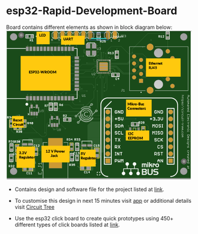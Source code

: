 # esp32-Rapid-Development-Board
Board contains different elements as shown in block diagram below: 
![Screenshot](Block%20diagram.png)

* Contains design and software file for the project listed at [link](https://circuit-tree.com/esp32-gateway-board/). 

* To customise this design in next 15 minutes visit [app](https://app.circuit-tree.com) or additional details visit [Circuit Tree](https://circuit-tree.com)

* Use the esp32 click board to create quick prototypes using 450+ different types of click boards listed at [link](https://www.mikroe.com/click). 
